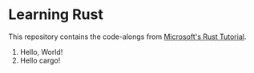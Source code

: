 # Learning Rust

This repository contains the code-alongs from [Microsoft's Rust Tutorial](https://docs.microsoft.com/en-us/learn/modules/rust-get-started/).

1. Hello, World!
2. Hello cargo!

